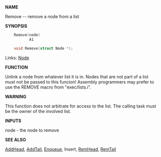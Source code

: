 
**NAME**

Remove -- remove a node from a list

**SYNOPSIS**

```c
    Remove(node)
           A1

    void Remove(struct Node *);

```
Links: [Node](_0091.md) 

**FUNCTION**

Unlink a node from whatever list it is in.  Nodes that are not part
of a list must not be passed to this funcion!  Assembly programmers
may prefer to use the REMOVE macro from &#034;exec/lists.i&#034;.

**WARNING**

This function does not arbitrate for access to the list.  The
calling task must be the owner of the involved list.

**INPUTS**

node - the node to remove

**SEE ALSO**

[AddHead](AddHead.md), [AddTail](AddTail.md), [Enqueue](Enqueue.md), Insert, [RemHead](RemHead.md), [RemTail](RemTail.md)
